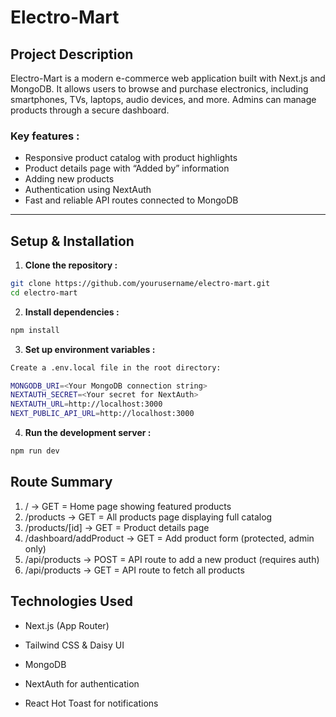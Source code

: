 # Electro-Mart

## Project Description
Electro-Mart is a modern e-commerce web application built with Next.js and MongoDB. It allows users to browse and purchase electronics, including smartphones, TVs, laptops, audio devices, and more. Admins can manage products through a secure dashboard.

### Key features :
- Responsive product catalog with product highlights
- Product details page with “Added by” information
- Adding new products
- Authentication using NextAuth
- Fast and reliable API routes connected to MongoDB

---

## Setup & Installation

1. **Clone the repository :**
```bash
git clone https://github.com/yourusername/electro-mart.git
cd electro-mart
```

2. **Install dependencies :**

```bash
npm install
```

3. **Set up environment variables :**
```bash
Create a .env.local file in the root directory:

MONGODB_URI=<Your MongoDB connection string>
NEXTAUTH_SECRET=<Your secret for NextAuth>
NEXTAUTH_URL=http://localhost:3000
NEXT_PUBLIC_API_URL=http://localhost:3000
```

4. **Run the development server :**
```bash
npm run dev
```

## Route Summary

1. / -> GET = Home page showing featured products
2. /products -> GET = All products page displaying full catalog
3. /products/[id] -> GET = Product details page
4. /dashboard/addProduct -> GET = Add product form (protected, admin only)
5. /api/products -> POST = API route to add a new product (requires auth)
6. /api/products -> GET = API route to fetch all products


## Technologies Used

- Next.js (App Router)

- Tailwind CSS & Daisy UI

- MongoDB

- NextAuth for authentication

- React Hot Toast for notifications
